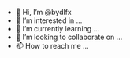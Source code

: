 - 👋 Hi, I’m @bydlfx
- 👀 I’m interested in ...
- 🌱 I’m currently learning ...
- 💞️ I’m looking to collaborate on ...
- 📫 How to reach me ...

<!---
bydlfx/bydlfx is a ✨ special ✨ repository because its `README.md` (this file) appears on your GitHub profile.
You can click the Preview link to take a look at your changes.
--->
